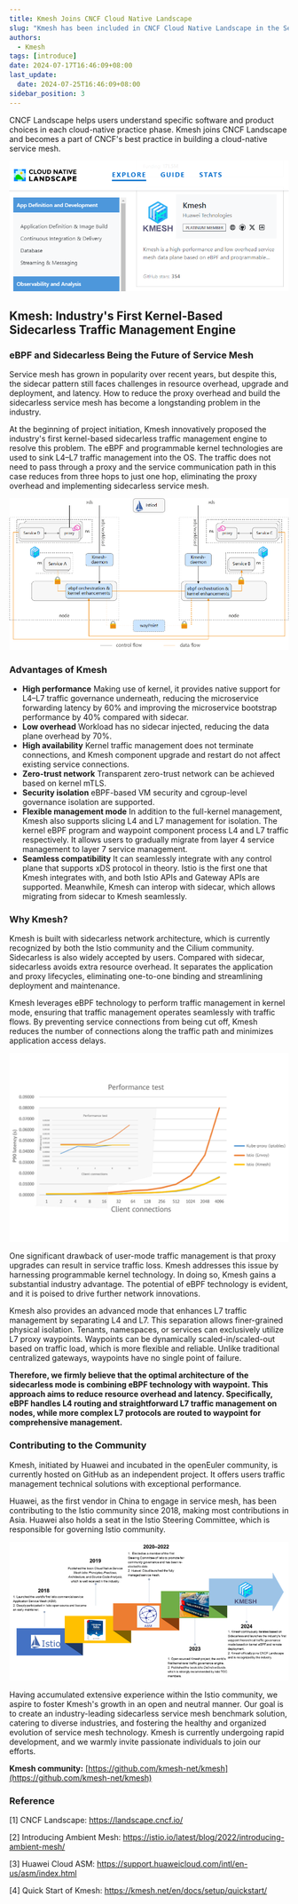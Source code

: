 ```yaml
---
title: Kmesh Joins CNCF Cloud Native Landscape
slug: "Kmesh has been included in CNCF Cloud Native Landscape in the Service Mesh category."
authors:
  - Kmesh
tags: [introduce]
date: 2024-07-17T16:46:09+08:00
last_update:
  date: 2024-07-25T16:46:09+08:00
sidebar_position: 3
---
```


CNCF Landscape helps users understand specific software and product choices in each cloud-native practice phase. Kmesh joins CNCF Landscape and becomes a part of CNCF's best practice in building a cloud-native service mesh.

![image](images/introduce.png)

## Kmesh: Industry's First Kernel-Based Sidecarless Traffic Management Engine

### eBPF and Sidecarless Being the Future of Service Mesh

Service mesh has grown in popularity over recent years, but despite this, the sidecar pattern still faces challenges in resource overhead, upgrade and deployment, and latency. How to reduce the proxy overhead and build the sidecarless service mesh has become a longstanding problem in the industry.

At the beginning of project initiation, Kmesh innovatively proposed the industry's first kernel-based sidecarless traffic management engine to resolve this problem. The eBPF and programmable kernel technologies are used to sink L4–L7 traffic management into the OS. The traffic does not need to pass through a proxy and the service communication path in this case reduces from three hops to just one hop, eliminating the proxy overhead and implementing sidecarless service mesh.

![image](images/kmesh-arch.png)

### Advantages of Kmesh

- **High performance**
  Making use of kernel, it provides native support for L4–L7 traffic governance underneath, reducing the microservice forwarding latency by 60% and improving the microservice bootstrap performance by 40% compared with sidecar.
- **Low overhead**
  Workload has no sidecar injected, reducing the data plane overhead by 70%.
- **High availability**
  Kernel traffic management does not terminate connections, and Kmesh component upgrade and restart do not affect existing service connections.
- **Zero-trust network**
  Transparent zero-trust network can be achieved based on kernel mTLS.
- **Security isolation**
  eBPF-based VM security and cgroup-level governance isolation are supported.
- **Flexible management mode**
  In addition to the full-kernel management, Kmesh also supports slicing L4 and L7 management for isolation. The kernel eBPF program and waypoint component process L4 and L7 traffic respectively. It allows users to gradually migrate from layer 4 service management to layer 7 service management.
- **Seamless compatibility**
  It can seamlessly integrate with any control plane that supports xDS protocol in theory. Istio is the first one that Kmesh integrates with, and both Istio APIs and Gateway APIs are supported. Meanwhile, Kmesh can interop with sidecar, which allows migrating from sidecar to Kmesh seamlessly.

### Why Kmesh?

Kmesh is built with sidecarless network architecture, which is currently recognized by both the Istio community and the Cilium community. Sidecarless is also widely accepted by users. Compared with sidecar, sidecarless avoids extra resource overhead. It separates the application and proxy lifecycles, eliminating one-to-one binding and streamlining deployment and maintenance.

Kmesh leverages eBPF technology to perform traffic management in kernel mode, ensuring that traffic management operates seamlessly with traffic flows. By preventing service connections from being cut off, Kmesh reduces the number of connections along the traffic path and minimizes application access delays.

![image](images/compare.png)

One significant drawback of user-mode traffic management is that proxy upgrades can result in service traffic loss. Kmesh addresses this issue by harnessing programmable kernel technology. In doing so, Kmesh gains a substantial industry advantage. The potential of eBPF technology is evident, and it is poised to drive further network innovations.

Kmesh also provides an advanced mode that enhances L7 traffic management by separating L4 and L7. This separation allows finer-grained physical isolation. Tenants, namespaces, or services can exclusively utilize L7 proxy waypoints. Waypoints can be dynamically scaled-in/scaled-out based on traffic load, which is more flexible and reliable. Unlike traditional centralized gateways, waypoints have no single point of failure.

**Therefore, we firmly believe that the optimal architecture of the sidecarless mode is combining eBPF technology with waypoint. This approach aims to reduce resource overhead and latency. Specifically, eBPF handles L4 routing and straightforward L7 traffic management on nodes, while more complex L7 protocols are routed to waypoint for comprehensive management.**

### Contributing to the Community

Kmesh, initiated by Huawei and incubated in the openEuler community, is currently hosted on GitHub as an independent project. It offers users traffic management technical solutions with exceptional performance.

Huawei, as the first vendor in China to engage in service mesh, has been contributing to the Istio community since 2018, making most contributions in Asia. Huawei also holds a seat in the Istio Steering Committee, which is responsible for governing Istio community.

![image](images/contribution.png)

Having accumulated extensive experience within the Istio community, we aspire to foster Kmesh's growth in an open and neutral manner. Our goal is to create an industry-leading sidecarless service mesh benchmark solution, catering to diverse industries, and fostering the healthy and organized evolution of service mesh technology. Kmesh is currently undergoing rapid development, and we warmly invite passionate individuals to join our efforts.

**Kmesh community:** [https://github.com/kmesh-net/kmesh](https://github.com/kmesh-net/kmesh)

### Reference

[1] CNCF Landscape: https://landscape.cncf.io/

[2] Introducing Ambient Mesh: https://istio.io/latest/blog/2022/introducing-ambient-mesh/

[3] Huawei Cloud ASM: https://support.huaweicloud.com/intl/en-us/asm/index.html

[4] Quick Start of Kmesh: https://kmesh.net/en/docs/setup/quickstart/
